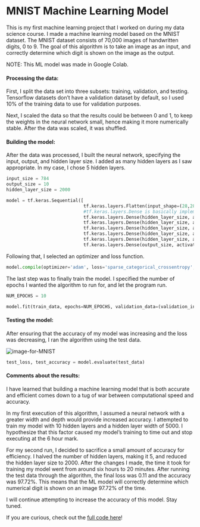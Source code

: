 # MNIST Machine Learning Model

This is my first machine learning project that I worked on during my data science course. I made a machine learning model based on the MNIST dataset. The MNIST dataset consists of 70,000 images of handwritten digits, 0 to 9. The goal of this algorithm is to take an image as an input, and correctly determine which digit is shown on the image as the output.

NOTE: This ML model was made in Google Colab. 

#### Processing the data: 

First, I split the data set into three subsets: training, validation, and testing. Tensorflow datasets don’t have a validation dataset by default, so I used 10% of the training data to use for validation purposes. 

Next, I scaled the data so that the results could be between 0 and 1, to keep the weights in the neural network small, hence making it more numerically stable. After the data was scaled, it was shuffled.

#### Building the model: 

After the data was processed, I built the neural network, specifying the input, output, and hidden layer size. I added as many hidden layers as I saw appropriate. In my case, I chose 5 hidden layers. 

```python
input_size = 784
output_size = 10
hidden_layer_size = 2000

model = tf.keras.Sequential([
                             tf.keras.layers.Flatten(input_shape=(28,28,1)),
                             #tf.keras.layers.Dense is basically implementing: output = activation(dot(input,weight)+bias)
                             tf.keras.layers.Dense(hidden_layer_size, activation='relu'), #1st hidden layer
                             tf.keras.layers.Dense(hidden_layer_size, activation='relu'), #2nd hidden layer
                             tf.keras.layers.Dense(hidden_layer_size, activation='relu'), #3rd hidden layer
                             tf.keras.layers.Dense(hidden_layer_size, activation='relu'), #4th hidden layer
                             tf.keras.layers.Dense(hidden_layer_size, activation='relu'), #5th hidden layer
                             tf.keras.layers.Dense(output_size, activation='softmax') #output layer
```                             

Following that, I selected an optimizer and loss function.

```python
model.compile(optimizer='adam', loss='sparse_categorical_crossentropy', metrics=['accuracy'])
```

The last step was to finally train the model. I specified the number of epochs I wanted the algorithm to run for, and let the program run. 

```python
NUM_EPOCHS = 10

model.fit(train_data, epochs=NUM_EPOCHS, validation_data=(validation_inputs, validation_targets), verbose=2)
```

#### Testing the model: 

After ensuring that the accuracy of my model was increasing and the loss was decreasing, I ran the algorithm using the test data. 

![image-for-MNIST]()

```python
test_loss, test_accuracy = model.evaluate(test_data)
```

#### Comments about the results:

I have learned that building a machine learning model that is both accurate and efficient comes down to a tug of war between computational speed and accuracy. 

In my first execution of this algorithm, I assumed a neural network with a greater width and depth would provide increased accuracy. I attempted to train my model with 10 hidden layers and a hidden layer width of 5000. I hypothesize that this factor caused my model’s training to time out and stop executing at the 6 hour mark.

For my second run, I decided to sacrifice a small amount of accuracy for efficiency. I halved the number of hidden layers, making it 5, and reduced the hidden layer size to 2000. After the changes I made, the time it took for training my model went from around six hours to 20 minutes. After running the test data through the algorithm, the final loss was 0.11 and the accuracy was 97.72%. This means that the ML model will correctly determine which numerical digit is shown on an image 97.72% of the time. 

I will continue attempting to increase the accuracy of this model. Stay tuned.  

If you are curious, check out the [full code here]()!


